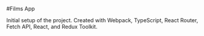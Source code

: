 #Films App

Initial setup of the project.  Created with Webpack, TypeScript, React Router, Fetch API, React, and Redux Toolkit.




